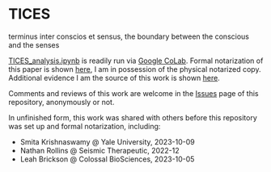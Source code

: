 # TICES
terminus inter conscios et sensus, the boundary between the conscious and the senses

[TICES_analysis.ipynb](https://github.com/dyl4nm4rsh4ll/TICES/blob/main/TICES_analysis.ipynb) is readily run via [Google CoLab](https://colab.research.google.com/). Formal notarization of this paper is shown [here](https://github.com/dyl4nm4rsh4ll/TICES/blob/main/20231031_TICES_notarization.jpg), I am in possession of the physical notarized copy. Additional evidence I am the source of this work is shown [here](https://github.com/dyl4nm4rsh4ll/TICES/blob/main/supplemental.pdf).

Comments and reviews of this work are welcome in the [Issues](https://github.com/dyl4nm4rsh4ll/TICES/issues) page of this repository, anonymously or not.

In unfinished form, this work was shared with others before this repository was set up and formal notarization, including:
- Smita Krishnaswamy @ Yale University, 2023-10-09
- Nathan Rollins @ Seismic Therapeutic, 2022-12
- Leah Brickson @ Colossal BioSciences, 2023-10-05
